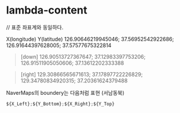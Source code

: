 # lambda-content


// 표준 좌표계와 동일하다.

  X(longitude)      Y(latitude)
126.90646219945046;  37.56952542922686;
126.91644397628005;  37.57577675322814

> [down]
126.90513727367647;  37.12983397753206;
126.91511905050606;  37.13612202333388

> [right]
129.30866565671613;  37.17897722226829;
129.34780834920315;  37.20361624379488


NaverMaps의 boundery는 다음처럼 표현 (서남동북)
```ts
${X_Left};${Y_Bottom};${X_Right};${Y_Top}
```
